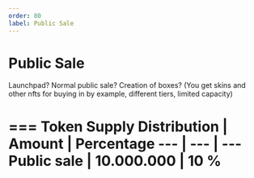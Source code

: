 ```yaml
---
order: 80
label: Public Sale
---
```

# Public Sale

Launchpad? Normal public sale? Creation of boxes? (You get skins and other nfts for buying in by example, different tiers, limited capacity)


=== Token Supply
Distribution       | Amount       | Percentage
---                | ---          | ---
Public sale        | 10.000.000   | 10 %
===
